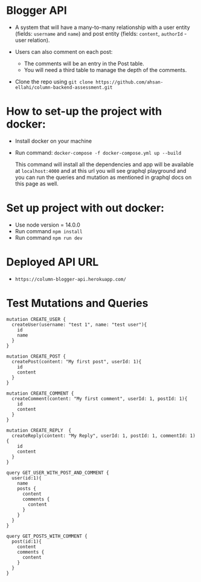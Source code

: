 # Blogger API
- A system that will have a many-to-many relationship with a user entity (fields: `username` and `name`) and post entity (fields: `content`, `authorId` - user relation).

- Users can also comment on each post:
    - The comments will be an entry in the Post table.
    - You will need a third table to manage the depth of the comments.

- Clone the repo using `git clone https://github.com/ahsan-ellahi/column-backend-assessment.git`
# How to set-up the project with docker:

- Install docker on your machine

- Run command: `docker-compose -f docker-compose.yml up --build`

    This command will install all the dependencies and app will be available at `localhost:4000` and at this url you will see graphql playground and you can run the queries and mutation as mentioned in graphql docs on this page as well.

# Set up project with out docker: 
 - Use node version = 14.0.0
 - Run command `npm install`
 - Run command `npm run dev`


# Deployed API URL
   - `https://column-blogger-api.herokuapp.com/`

# Test Mutations and Queries


```
mutation CREATE_USER {
  createUser(username: "test 1", name: "test user"){
    id
    name
  }
}

mutation CREATE_POST {
  createPost(content: "My first post", userId: 1){
    id
    content
  }
}

mutation CREATE_COMMENT {
  createComment(content: "My first comment", userId: 1, postId: 1){
    id
    content
  }
}

mutation CREATE_REPLY  {
  createReply(content: "My Reply", userId: 1, postId: 1, commentId: 1){
    id
    content
  }
}

query GET_USER_WITH_POST_AND_COMMENT {
  user(id:1){
    name
    posts {
      content
      comments {
        content
      }
    }
  }
}

query GET_POSTS_WITH_COMMENT {
  post(id:1){
    content
    comments {
      content
    }
  }
}


```